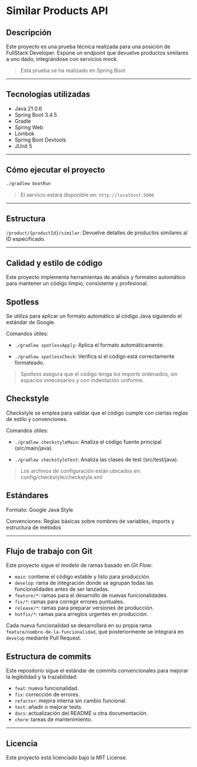 # Similar Products API

## Descripción

Este proyecto es una prueba técnica realizada para una posición de FullStack Developer. Expone un endpoint que devuelve productos similares a uno dado, integrándose con servicios mock.

> Esta prueba se ha realizado en Spring Boot

---

## Tecnologías utilizadas

- Java 21.0.6
- Spring Boot 3.4.5
- Gradle
- Spring Web
- Lombok
- Spring Boot Devtools
- JUnit 5

---

## Cómo ejecutar el proyecto

```bash
./gradlew bootRun
```

> El servicio estará disponible en: `http://localhost:5000`

---

## Estructura

`/product/{productId}/similar`: Devuelve detalles de productos similares al ID especificado.

---

## Calidad y estilo de código

Este proyecto implementa herramientas de análisis y formateo automático para mantener un código limpio, consistente y profesional.

## Spotless

Se utiliza para aplicar un formato automático al código Java siguiendo el estándar de Google.

Comandos útiles:
- `./gradlew spotlessApply`: Aplica el formato automáticamente.

- `./gradlew spotlessCheck`: Verifica si el código está correctamente formateado.

> Spotless asegura que el código tenga los imports ordenados, sin espacios innecesarios y con indentación uniforme.

## Checkstyle

Checkstyle se emplea para validar que el código cumple con ciertas reglas de estilo y convenciones.

Comandos útiles:
- `./gradlew checkstyleMain`: Analiza el código fuente principal (src/main/java).

- `./gradlew checkstyleTest`: Analiza las clases de test (src/test/java).

>Los archivos de configuración están ubicados en: config/checkstyle/checkstyle.xml

## Estándares
Formato: Google Java Style

Convenciones: Reglas básicas sobre nombres de variables, imports y estructura de métodos

---

## Flujo de trabajo con Git

Este proyecto sigue el modelo de ramas basado en Git Flow:

- `main`: contiene el código estable y listo para producción.
- `develop`: rama de integración donde se agrupan todas las funcionalidades antes de ser lanzadas.
- `feature/*`: ramas para el desarrollo de nuevas funcionalidades.
- `fix/*`: ramas para corregir errores puntuales.
- `release/*`: ramas para preparar versiones de producción.
- `hotfix/*`: ramas para arreglos urgentes en producción.

Cada nueva funcionalidad se desarrollará en su propia rama `feature/nombre-de-la-funcionalidad`, que posteriormente se integrará en `develop` mediante Pull Request.

## Estructura de commits

Este repositorio sigue el estándar de commits convencionales para mejorar la legibilidad y la trazabilidad:

- `feat`: nueva funcionalidad.
- `fix`: corrección de errores.
- `refactor`: mejora interna sin cambio funcional.
- `test`: añadir o mejorar tests.
- `docs`: actualización del README u otra documentación.
- `chore`: tareas de mantenimiento.

---

## Licencia

Este proyecto está licenciado bajo la MIT License.